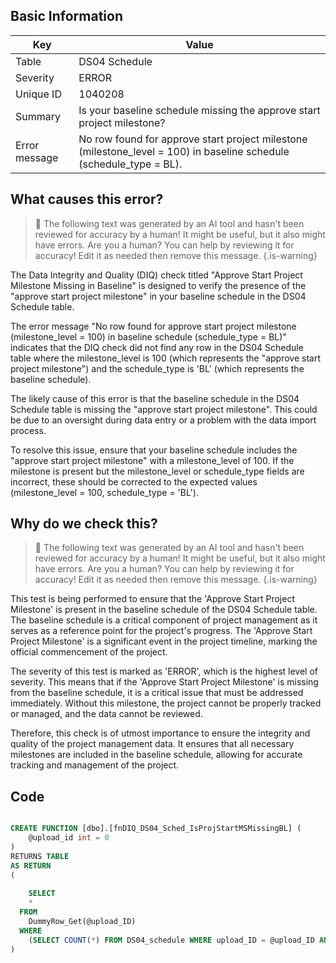 ## Basic Information
| Key         | Value          |
|-------------|----------------|
| Table       | DS04 Schedule |
| Severity    | ERROR |
| Unique ID   | 1040208   |
| Summary     | Is your baseline schedule missing the approve start project milestone? |
| Error message | No row found for approve start project milestone (milestone_level = 100) in baseline schedule (schedule_type = BL). |

## What causes this error?

> :robot: The following text was generated by an AI tool and hasn't been reviewed for accuracy by a human! It might be useful, but it also might have errors. Are you a human? You can help by reviewing it for accuracy! Edit it as needed then remove this message.
{.is-warning}

The Data Integrity and Quality (DIQ) check titled "Approve Start Project Milestone Missing in Baseline" is designed to verify the presence of the "approve start project milestone" in your baseline schedule in the DS04 Schedule table. 

The error message "No row found for approve start project milestone (milestone_level = 100) in baseline schedule (schedule_type = BL)" indicates that the DIQ check did not find any row in the DS04 Schedule table where the milestone_level is 100 (which represents the "approve start project milestone") and the schedule_type is 'BL' (which represents the baseline schedule).

The likely cause of this error is that the baseline schedule in the DS04 Schedule table is missing the "approve start project milestone". This could be due to an oversight during data entry or a problem with the data import process.

To resolve this issue, ensure that your baseline schedule includes the "approve start project milestone" with a milestone_level of 100. If the milestone is present but the milestone_level or schedule_type fields are incorrect, these should be corrected to the expected values (milestone_level = 100, schedule_type = 'BL').
## Why do we check this?

> :robot: The following text was generated by an AI tool and hasn't been reviewed for accuracy by a human! It might be useful, but it also might have errors. Are you a human? You can help by reviewing it for accuracy! Edit it as needed then remove this message.
{.is-warning}

This test is being performed to ensure that the 'Approve Start Project Milestone' is present in the baseline schedule of the DS04 Schedule table. The baseline schedule is a critical component of project management as it serves as a reference point for the project's progress. The 'Approve Start Project Milestone' is a significant event in the project timeline, marking the official commencement of the project. 

The severity of this test is marked as 'ERROR', which is the highest level of severity. This means that if the 'Approve Start Project Milestone' is missing from the baseline schedule, it is a critical issue that must be addressed immediately. Without this milestone, the project cannot be properly tracked or managed, and the data cannot be reviewed. 

Therefore, this check is of utmost importance to ensure the integrity and quality of the project management data. It ensures that all necessary milestones are included in the baseline schedule, allowing for accurate tracking and management of the project.
## Code

```sql

CREATE FUNCTION [dbo].[fnDIQ_DS04_Sched_IsProjStartMSMissingBL] (
	@upload_id int = 0
)
RETURNS TABLE
AS RETURN
(
	
	SELECT 
    * 
  FROM 
    DummyRow_Get(@upload_ID) 
  WHERE 
    (SELECT COUNT(*) FROM DS04_schedule WHERE upload_ID = @upload_ID AND schedule_type = 'BL' AND milestone_level = 100) = 0
)
```
